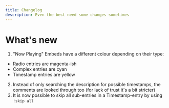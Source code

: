 ```yaml
---
title: Changelog
description: Even the best need some changes sometimes
---
```


# What's new

1. "Now Playing" Embeds have a different colour depending on their type:
  - Radio entries are magenta-ish
  - Complex entries are cyan
  - Timestamp entries are yellow
2. Instead of only searching the description for possible timestamps, the comments are looked through too (for lack of trust it's a bit stricter)
3. It is now possible to skip all sub-entries in a Timestamp-entry by using `!skip all`
